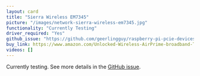 ```yaml
---
layout: card
title: "Sierra Wireless EM7345"
picture: "/images/network-sierra-wireless-em7345.jpg"
functionality: "Currently Testing"
driver_required: "Yes"
github_issue: "https://github.com/geerlingguy/raspberry-pi-pcie-devices/issues/352"
buy_link: https://www.amazon.com/Unlocked-Wireless-AirPrime-broadband-Thinkpad/dp/B01LWUPYXZ
videos: []
---
```

Currently testing. See more details in the [GitHub issue](https://github.com/geerlingguy/raspberry-pi-pcie-devices/issues/352).
